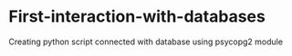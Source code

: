 # First-interaction-with-databases
Creating python script connected with database using psycopg2 module
